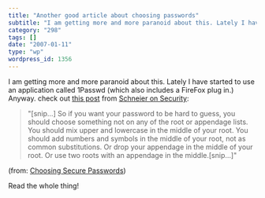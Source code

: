 ```yaml
---
title: "Another good article about choosing passwords"
subtitle: "I am getting more and more paranoid about this. Lately I have started to"
category: "298"
tags: []
date: "2007-01-11"
type: "wp"
wordpress_id: 1356
---
```

I am getting more and more paranoid about this. Lately I have started to 
 use an application called 1Passwd (which also includes a FireFox plug in.) 
 Anyway. check out [this 
 post](http://www.schneier.com/blog/archives/2007/01/choosing_secure.html) from [Schneier on Security](http://www.schneier.com/blog/):

> "[snip…] So if you want your password to be hard to guess, you should 
 choose something not on any of the root or appendage lists. You should 
 mix upper and lowercase in the middle of your root. You should add 
 numbers and symbols in the middle of your root, not as common 
 substitutions. Or drop your appendage in the middle of your root. Or use 
 two roots with an appendage in the middle.[snip…]"

 (from: [Choosing 
 Secure Passwords](http://www.schneier.com/blog/archives/2007/01/choosing_secure.html)) 

 Read the whole thing!